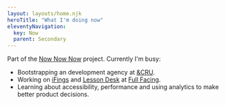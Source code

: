 ```yaml
---
layout: layouts/home.njk
heroTitle: "What I'm doing now"
eleventyNavigation:
  key: Now
  parent: Secondary
---
```


Part of the [Now Now Now](https://nownownow.com) project. Currently I'm busy:

- Bootstrapping an development agency at [&CRU](https://www.andcru.io/).
- Working on [iFings](http://ifings.com/) and [Lesson Desk](https://www.lessondesk.com/) at [Full Facing](https://www.fullfacing.com).
- Learning about accessibility, performance and using analytics to make better product decisions.
